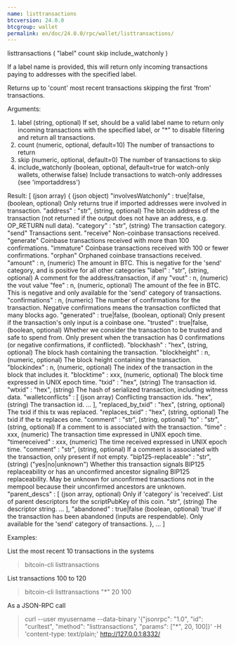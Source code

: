 ```yaml
---
name: listtransactions
btcversion: 24.0.0
btcgroup: wallet
permalink: en/doc/24.0.0/rpc/wallet/listtransactions/
---
```


listtransactions ( "label" count skip include_watchonly )

If a label name is provided, this will return only incoming transactions paying to addresses with the specified label.

Returns up to 'count' most recent transactions skipping the first 'from' transactions.

Arguments:
1. label                (string, optional) If set, should be a valid label name to return only incoming transactions
                        with the specified label, or "*" to disable filtering and return all transactions.
2. count                (numeric, optional, default=10) The number of transactions to return
3. skip                 (numeric, optional, default=0) The number of transactions to skip
4. include_watchonly    (boolean, optional, default=true for watch-only wallets, otherwise false) Include transactions to watch-only addresses (see 'importaddress')

Result:
[                                        (json array)
  {                                      (json object)
    "involvesWatchonly" : true|false,    (boolean, optional) Only returns true if imported addresses were involved in transaction.
    "address" : "str",                   (string, optional) The bitcoin address of the transaction (not returned if the output does not have an address, e.g. OP_RETURN null data).
    "category" : "str",                  (string) The transaction category.
                                         "send"                  Transactions sent.
                                         "receive"               Non-coinbase transactions received.
                                         "generate"              Coinbase transactions received with more than 100 confirmations.
                                         "immature"              Coinbase transactions received with 100 or fewer confirmations.
                                         "orphan"                Orphaned coinbase transactions received.
    "amount" : n,                        (numeric) The amount in BTC. This is negative for the 'send' category, and is positive
                                         for all other categories
    "label" : "str",                     (string, optional) A comment for the address/transaction, if any
    "vout" : n,                          (numeric) the vout value
    "fee" : n,                           (numeric, optional) The amount of the fee in BTC. This is negative and only available for the
                                         'send' category of transactions.
    "confirmations" : n,                 (numeric) The number of confirmations for the transaction. Negative confirmations means the
                                         transaction conflicted that many blocks ago.
    "generated" : true|false,            (boolean, optional) Only present if the transaction's only input is a coinbase one.
    "trusted" : true|false,              (boolean, optional) Whether we consider the transaction to be trusted and safe to spend from.
                                         Only present when the transaction has 0 confirmations (or negative confirmations, if conflicted).
    "blockhash" : "hex",                 (string, optional) The block hash containing the transaction.
    "blockheight" : n,                   (numeric, optional) The block height containing the transaction.
    "blockindex" : n,                    (numeric, optional) The index of the transaction in the block that includes it.
    "blocktime" : xxx,                   (numeric, optional) The block time expressed in UNIX epoch time.
    "txid" : "hex",                      (string) The transaction id.
    "wtxid" : "hex",                     (string) The hash of serialized transaction, including witness data.
    "walletconflicts" : [                (json array) Conflicting transaction ids.
      "hex",                             (string) The transaction id.
      ...
    ],
    "replaced_by_txid" : "hex",          (string, optional) The txid if this tx was replaced.
    "replaces_txid" : "hex",             (string, optional) The txid if the tx replaces one.
    "comment" : "str",                   (string, optional)
    "to" : "str",                        (string, optional) If a comment to is associated with the transaction.
    "time" : xxx,                        (numeric) The transaction time expressed in UNIX epoch time.
    "timereceived" : xxx,                (numeric) The time received expressed in UNIX epoch time.
    "comment" : "str",                   (string, optional) If a comment is associated with the transaction, only present if not empty.
    "bip125-replaceable" : "str",        (string) ("yes|no|unknown") Whether this transaction signals BIP125 replaceability or has an unconfirmed ancestor signaling BIP125 replaceability.
                                         May be unknown for unconfirmed transactions not in the mempool because their unconfirmed ancestors are unknown.
    "parent_descs" : [                   (json array, optional) Only if 'category' is 'received'. List of parent descriptors for the scriptPubKey of this coin.
      "str",                             (string) The descriptor string.
      ...
    ],
    "abandoned" : true|false             (boolean, optional) 'true' if the transaction has been abandoned (inputs are respendable). Only available for the 
                                         'send' category of transactions.
  },
  ...
]

Examples:

List the most recent 10 transactions in the systems
> bitcoin-cli listtransactions 

List transactions 100 to 120
> bitcoin-cli listtransactions "*" 20 100

As a JSON-RPC call
> curl --user myusername --data-binary '{"jsonrpc": "1.0", "id": "curltest", "method": "listtransactions", "params": ["*", 20, 100]}' -H 'content-type: text/plain;' http://127.0.0.1:8332/


